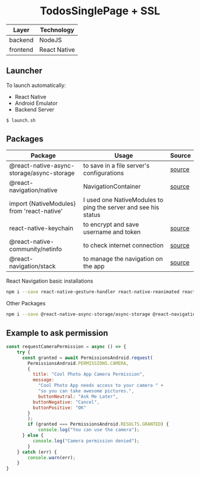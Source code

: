 <h1 align="center">TodosSinglePage + SSL</h1>

| Layer | Technology |
| ------------- | ------------- |
| backend | NodeJS |
| frontend | React Native |

## Launcher

To launch automatically:
- React Native
- Android Emulator
- Backend Server

```bash
$ launch.sh
```

## Packages

| Package | Usage | Source |
| ------------- | ------------- | ------------- |
| @react-native-async-storage/async-storage | to save in a file server's configurations | [source](https://react-native-async-storage.github.io/async-storage/docs/install/) |
| @react-navigation/native | NavigationContainer | [source](https://reactnavigation.org/docs/getting-started) |
| import {NativeModules} from 'react-native' | I used one NativeModules to ping the server and see his status |
| react-native-keychain | to encrypt and save username and token | [source](https://www.npmjs.com/package/react-native-keychain) |
| @react-native-community/netinfo | to check internet connection | [source](https://www.npmjs.com/package/@react-native-community/netinfo) |
| @react-navigation/stack | to manage the navigation on the app |[source](https://reactnavigation.org/docs/stack-navigator/) |

React Navigation basic installations
```bash
npm i --save react-native-gesture-handler react-native-reanimated react-native-screens react-native-safe-area-context @react-native-community/masked-view
```
Other Packages
```bash
npm i --save @react-native-async-storage/async-storage @react-navigation/native react-native-keychain @react-native-community/netinfo @react-navigation/stack
```

## Example to ask permission

```javascript
const requestCameraPermission = async () => {
    try {
      const granted = await PermissionsAndroid.request(
        PermissionsAndroid.PERMISSIONS.CAMERA,
        {
          title: "Cool Photo App Camera Permission",
          message:
            "Cool Photo App needs access to your camera " +
            "so you can take awesome pictures.",
            buttonNeutral: "Ask Me Later",
          buttonNegative: "Cancel",
          buttonPositive: "OK"
        }
        );
        if (granted === PermissionsAndroid.RESULTS.GRANTED) {
            console.log("You can use the camera");
      } else {
          console.log("Camera permission denied");
        }
    } catch (err) {
        console.warn(err);
    }
}
```